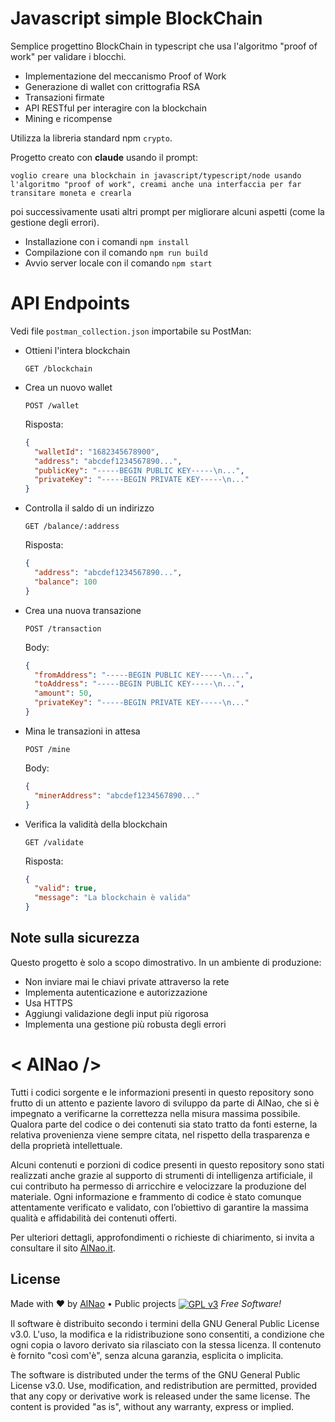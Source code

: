 # Javascript simple BlockChain

Semplice progettino BlockChain in typescript che usa l'algoritmo "proof of work" per validare i blocchi.
- Implementazione del meccanismo Proof of Work
- Generazione di wallet con crittografia RSA
- Transazioni firmate
- API RESTful per interagire con la blockchain
- Mining e ricompense


Utilizza la libreria standard npm `crypto`.

Progetto creato con **claude** usando il prompt:
```
voglio creare una blockchain in javascript/typescript/node usando l'algoritmo "proof of work", creami anche una interfaccia per far transitare moneta e crearla
```
poi successivamente usati altri prompt per migliorare alcuni aspetti (come la gestione degli errori).


- Installazione con i comandi `npm install`
- Compilazione con il comando `npm run build`
- Avvio server locale con il comando `npm start`


# API Endpoints
Vedi file `postman_collection.json` importabile su PostMan:

- Ottieni l'intera blockchain
  ```
  GET /blockchain
  ```
- Crea un nuovo wallet
  ```
  POST /wallet
  ```
  Risposta:
  ```json
  {
    "walletId": "1682345678900",
    "address": "abcdef1234567890...",
    "publicKey": "-----BEGIN PUBLIC KEY-----\n...",
    "privateKey": "-----BEGIN PRIVATE KEY-----\n..."
  }
  ```
- Controlla il saldo di un indirizzo
  ```
  GET /balance/:address
  ```
  Risposta:
  ```json
  {
    "address": "abcdef1234567890...",
    "balance": 100
  }
  ```
- Crea una nuova transazione
  ```
  POST /transaction
  ```
  Body:
  ```json
  {
    "fromAddress": "-----BEGIN PUBLIC KEY-----\n...",
    "toAddress": "-----BEGIN PUBLIC KEY-----\n...",
    "amount": 50,
    "privateKey": "-----BEGIN PRIVATE KEY-----\n..."
  }
  ```
- Mina le transazioni in attesa
  ```
  POST /mine
  ```
  Body:
  ```json
  {
    "minerAddress": "abcdef1234567890..."
  }
  ```
- Verifica la validità della blockchain
  ```
  GET /validate
  ```
  Risposta:
  ```json
  {
    "valid": true,
    "message": "La blockchain è valida"
  }
  ```


## Note sulla sicurezza

Questo progetto è solo a scopo dimostrativo. In un ambiente di produzione:

- Non inviare mai le chiavi private attraverso la rete
- Implementa autenticazione e autorizzazione
- Usa HTTPS
- Aggiungi validazione degli input più rigorosa
- Implementa una gestione più robusta degli errori



# &lt; AlNao /&gt;
Tutti i codici sorgente e le informazioni presenti in questo repository sono frutto di un attento e paziente lavoro di sviluppo da parte di AlNao, che si è impegnato a verificarne la correttezza nella misura massima possibile. Qualora parte del codice o dei contenuti sia stato tratto da fonti esterne, la relativa provenienza viene sempre citata, nel rispetto della trasparenza e della proprietà intellettuale. 


Alcuni contenuti e porzioni di codice presenti in questo repository sono stati realizzati anche grazie al supporto di strumenti di intelligenza artificiale, il cui contributo ha permesso di arricchire e velocizzare la produzione del materiale. Ogni informazione e frammento di codice è stato comunque attentamente verificato e validato, con l’obiettivo di garantire la massima qualità e affidabilità dei contenuti offerti. 


Per ulteriori dettagli, approfondimenti o richieste di chiarimento, si invita a consultare il sito [AlNao.it](https://www.alnao.it/).


## License
Made with ❤️ by <a href="https://www.alnao.it">AlNao</a>
&bull; 
Public projects 
<a href="https://www.gnu.org/licenses/gpl-3.0"  valign="middle"> <img src="https://img.shields.io/badge/License-GPL%20v3-blue?style=plastic" alt="GPL v3" valign="middle" /></a>
*Free Software!*


Il software è distribuito secondo i termini della GNU General Public License v3.0. L'uso, la modifica e la ridistribuzione sono consentiti, a condizione che ogni copia o lavoro derivato sia rilasciato con la stessa licenza. Il contenuto è fornito "così com'è", senza alcuna garanzia, esplicita o implicita.


The software is distributed under the terms of the GNU General Public License v3.0. Use, modification, and redistribution are permitted, provided that any copy or derivative work is released under the same license. The content is provided "as is", without any warranty, express or implied.
